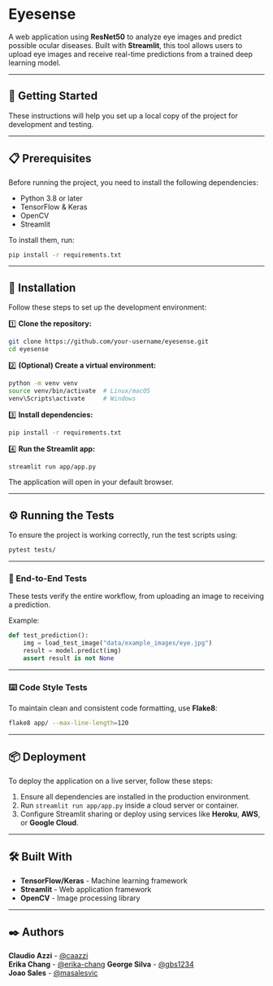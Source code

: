 # Eyesense

A web application using **ResNet50** to analyze eye images and predict possible ocular diseases. 
Built with **Streamlit**, this tool allows users to upload eye images and receive real-time predictions from a trained deep learning model.  

---

## 🚀 Getting Started  

These instructions will help you set up a local copy of the project for development and testing.  

---

## 📋 Prerequisites  

Before running the project, you need to install the following dependencies:  

- Python 3.8 or later  
- TensorFlow & Keras  
- OpenCV  
- Streamlit  

To install them, run:  

```bash
pip install -r requirements.txt
```

---

## 🔧 Installation  

Follow these steps to set up the development environment:  

1️⃣ **Clone the repository:**  
```bash
git clone https://github.com/your-username/eyesense.git
cd eyesense
```

2️⃣ **(Optional) Create a virtual environment:**  
```bash
python -m venv venv
source venv/bin/activate  # Linux/macOS
venv\Scripts\activate     # Windows
```

3️⃣ **Install dependencies:**  
```bash
pip install -r requirements.txt
```

4️⃣ **Run the Streamlit app:**  
```bash
streamlit run app/app.py
```

The application will open in your default browser.

---

## ⚙️ Running the Tests  

To ensure the project is working correctly, run the test scripts using:  

```bash
pytest tests/
```

---

### 🔩 End-to-End Tests  

These tests verify the entire workflow, from uploading an image to receiving a prediction.  

Example:  
```python
def test_prediction():
    img = load_test_image("data/example_images/eye.jpg")
    result = model.predict(img)
    assert result is not None
```

---

### ⌨️ Code Style Tests  

To maintain clean and consistent code formatting, use **Flake8**:  

```bash
flake8 app/ --max-line-length=120
```

---

## 📦 Deployment  

To deploy the application on a live server, follow these steps:  

1. Ensure all dependencies are installed in the production environment.  
2. Run `streamlit run app/app.py` inside a cloud server or container.  
3. Configure Streamlit sharing or deploy using services like **Heroku**, **AWS**, or **Google Cloud**.  

---

## 🛠️ Built With  

- **TensorFlow/Keras** - Machine learning framework  
- **Streamlit** - Web application framework  
- **OpenCV** - Image processing library  

---

## ✒️ Authors  

**Claudio Azzi**   -     [@caazzi](https://github.com/caazzi)  
**Erika Chang**    -     [@erika-chang](https://github.com/erika-chang)
**George Silva**   -     [@gbs1234](https://github.com/gbs1234)  
**Joao Sales**     -     [@masalesvic](https://github.com/masalesvic)  

